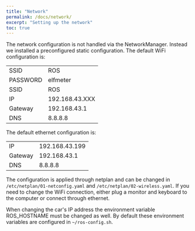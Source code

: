 ```yaml
---
title: "Network"
permalink: /docs/network/
excerpt: "Setting up the network"
toc: true
---
```

The network configuration is not handled via the NetworkManager. Instead we installed a preconfigured static configuration. The default WiFi configuration is:

|   |    |
|:---|:---|
| SSID   | ROS   |
| PASSWORD   | elfmeter   |
| SSID   | ROS   |
| IP   | 192.168.43.XXX   |
| Gateway   | 192.168.43.1   |
| DNS   | 8.8.8.8   |

The default ethernet configuration is:

|    |    |
|:---|:---|
| IP   | 192.168.43.199   |
| Gateway   | 192.168.43.1   |
| DNS   | 8.8.8.8   |

The configuration is applied through netplan and can be changed in  ```/etc/netplan/01-netconfig.yaml``` and ```/etc/netplan/02-wireless.yaml```. If you need to change the WiFi connection, either plug a monitor and keyboard to the computer or connect through ethernet.

When changing the car's IP address the environment variable ROS_HOSTNAME must be changed as well. By default these environment variables are configured in ```~/ros-config.sh```.